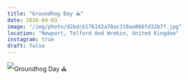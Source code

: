 ```yaml
---
title: "Groundhog Day ⛪️"
date: 2016-04-03
image: "/img/photo/d2bdc6176142a70ac319aa066fd32b7f.jpg"
location: "Newport, Telford And Wrekin, United Kingdom"
instagram: true
draft: false
---
```


![Groundhog Day ⛪️](/img/photo/d2bdc6176142a70ac319aa066fd32b7f.jpg)
